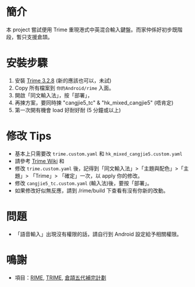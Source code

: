 
# 簡介

本 project 嘗試便用 Trime 重現港式中英混合輸入鍵盤。而家仲係好初步既階段，暫只支援倉頡。


# 安裝步驟

1. 安裝 [Trime 3.2.8](https://github.com/osfans/trime/releases) (新的應該也可以，未試)
2. Copy 所有檔案到 `你的Android/rime` 入面。
3. 開啟「同文輸入法」，按「部署」，
4. 再揀方案，要同時揀 "cangjie5_tc" & "hk_mixed_cangjie5" (唔肯定)
5. 第一次開有機會 load 好耐好耐 (5 分鐘或以上)

# 修改 Tips

* 基本上只需要改  `trime.custom.yaml` 和 `hk_mixed_cangjie5.custom.yaml`
* 請參考 [Trime Wiki](https://github.com/osfans/trime/wiki/trime.yaml) 和
* 修改 `trime.custom.yaml` 後，記得到「同文輸入法」>「主題與配色」>「主題」>  「Trime」> 「確定」一次，以 apply 你的修改。
* 修改 `cangjie5_tc.custom.yaml` (輸入法)後，要按「部署」。
* 如果修改好似無反應，請到 /rime/build 下查看有沒有你新的改動。

# 問題

* 「語音輸入」出現沒有權限的話，請自行到 Android 設定給予相關權限。

# 鳴謝

* 項目：[RIME], [TRIME], [倉頡五代補完計劃](https://github.com/Jackchows/Cangjie5)

[RIME]: http://rime.im
[TRIME]: https://github.com/osfans/trime
